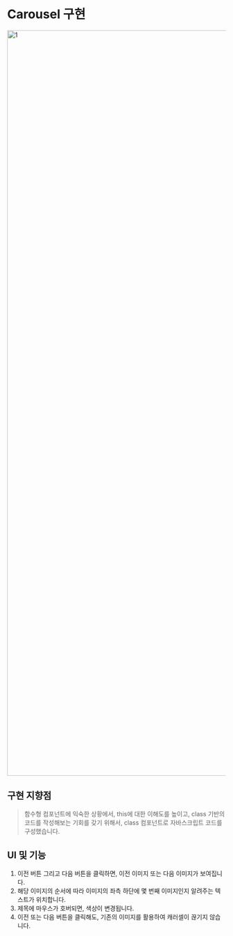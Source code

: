 # Carousel 구현

<img width="1714" alt="1" src="https://user-images.githubusercontent.com/99726297/196463511-7cb2702b-3808-4a29-918e-68e196c9c616.png">

<br/>


## 구현 지향점
> 함수형 컴포넌트에 익숙한 상황에서, this에 대한 이해도를 높이고, class 기반의 코드를 작성해보는 기회를 갖기 위해서, class 컴포넌트로 자바스크립트 코드를 구성했습니다.

## UI 및 기능
1. 이전 버튼 그리고 다음 버튼을 클릭하면, 이전 이미지 또는 다음 이미지가 보여집니다.
2. 해당 이미지의 순서에 따라 이미지의 좌측 하단에 몇 번째 이미지인지 알려주는 텍스트가 위치합니다.
3. 제목에 마우스가 호버되면, 색상이 변경됩니다.
4. 이전 또는 다음 버튼을 클릭해도, 기존의 이미지를 활용하여 캐러셀이 끊기지 않습니다.

